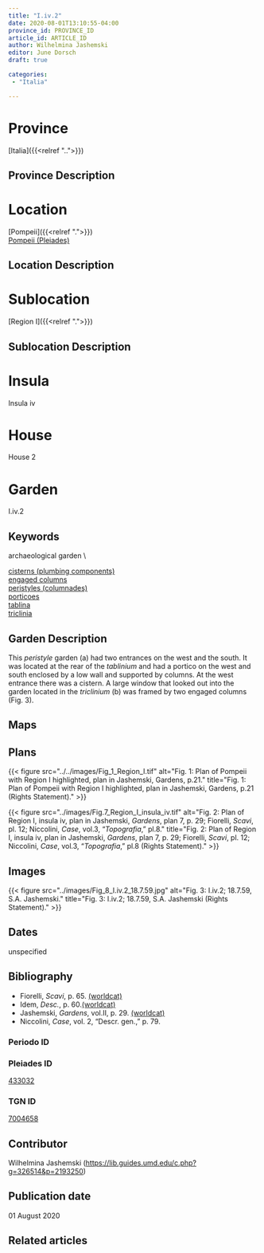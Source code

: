 ```yaml
---
title: "I.iv.2"
date: 2020-08-01T13:10:55-04:00
province_id: PROVINCE_ID
article_id: ARTICLE_ID
author: Wilhelmina Jashemski
editor: June Dorsch
draft: true

categories:
 - "Italia"

---
```


# Province

[Italia]({{<relref "..">}})

## Province Description

<!-- DESCRIPTION -->


# Location

[Pompeii]({{<relref ".">}}) \
[Pompeii (Pleiades)](https://pleiades.stoa.org/places/433032)

## Location Description

<!-- LEAVE THIS BLANK FOR NOW -->

# Sublocation

[Region I]({{<relref ".">}})

## Sublocation Description

<!-- DESCRIPTION -->

# Insula

Insula iv

# House

House 2

# Garden

I.iv.2

## Keywords

archaeological garden \

[cisterns (plumbing components)](http://vocab.getty.edu/page/aat/300052558) \
[engaged columns](http://vocab.getty.edu/page/aat/300001638) \
[peristyles (columnades)](http://vocab.getty.edu/page/aat/300004029) \
[porticoes](http://vocab.getty.edu/page/aat/300004145) \
[tablina](http://vocab.getty.edu/page/aat/300004180) \
[triclinia](http://vocab.getty.edu/page/aat/300004359)

## Garden Description

This *peristyle* garden (a) had two entrances on the west and the south. It was located at the rear of the *tablinium* and had a portico on the west and south enclosed by a low wall and supported by columns. At the west entrance there was a cistern. A large window that looked out into the garden located in the *triclinium* (b) was framed by two engaged columns (Fig. 3).

## Maps

<!--
OLD WAY (DO NOT USE)
![alt_text](../../images/image_name.ext)
*CAPTION*

NEW WAY ↓↓↓↓
{{< figure src="../../images/image_name.ext" alt="ALT_TEXT" title="CAPTION" >}}
-->

## Plans

{{< figure src="../../images/Fig_1_Region_I.tif" alt="Fig. 1: Plan of Pompeii with Region I highlighted, plan in Jashemski, Gardens, p.21." title="Fig. 1: Plan of Pompeii with Region I highlighted, plan in Jashemski, Gardens, p.21 (Rights Statement)." >}}

{{< figure src="../images/Fig.7_Region_I_insula_iv.tif" alt="Fig. 2: Plan of Region I, insula iv, plan in Jashemski, *Gardens*, plan 7, p. 29; Fiorelli, *Scavi*, pl. 12; Niccolini, *Case*, vol.3, “*Topografia*,” pl.8." title="Fig. 2: Plan of Region I, insula iv, plan in Jashemski, *Gardens*, plan 7, p. 29; Fiorelli, *Scavi*, pl. 12; Niccolini, *Case*, vol.3, “*Topografia*,” pl.8 (Rights Statement)." >}}

## Images

{{< figure src="../images/Fig_8_I.iv.2_18.7.59.jpg" alt="Fig. 3: I.iv.2; 18.7.59, S.A. Jashemski." title="Fig. 3: I.iv.2; 18.7.59, S.A. Jashemski (Rights Statement)." >}}

## Dates

unspecified

## Bibliography

* Fiorelli, *Scavi*, p. 65. [(worldcat)](http://www.worldcat.org/oclc/249024903)
* Idem, *Desc.*, p. 60.[(worldcat)](http://www.worldcat.org/oclc/908272023)
* Jashemski, *Gardens*, vol.II, p. 29. [(worldcat)](http://www.worldcat.org/oclc/921816405)
* Niccolini, *Case*, vol. 2, “Descr. gen.,” p. 79.

### Periodo ID

<!-- [PERIODO_ID](https://pleiades.stoa.org/places/PLEIADES_ID) -->

### Pleiades ID

[433032](https://pleiades.stoa.org/places/433032)

### TGN ID

[7004658](http://vocab.getty.edu/page/tgn/7004658)

## Contributor

Wilhelmina Jashemski (https://lib.guides.umd.edu/c.php?g=326514&p=2193250)

## Publication date

01 August 2020

## Related articles

<!-- Links to other related articles. Leave blank for now -->
